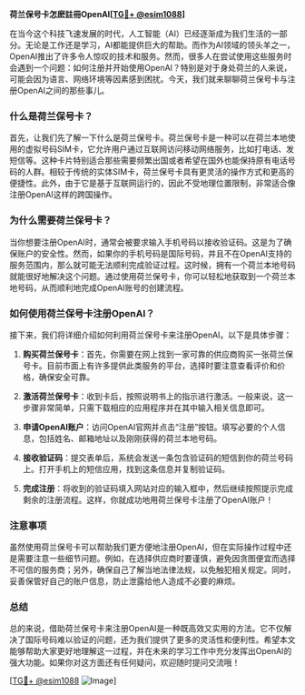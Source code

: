 **荷兰保号卡怎麽註冊OpenAI[[TG💪+ @esim1088](https://t.me/s/esim1088)]**

在当今这个科技飞速发展的时代，人工智能（AI）已经逐渐成为我们生活的一部分。无论是工作还是学习，AI都能提供巨大的帮助。而作为AI领域的领头羊之一，OpenAI推出了许多令人惊叹的技术和服务。然而，很多人在尝试使用这些服务时会遇到一个问题：如何注册并开始使用OpenAI？特别是对于身处荷兰的人来说，可能会因为语言、网络环境等因素感到困扰。今天，我们就来聊聊荷兰保号卡与注册OpenAI之间的那些事儿。

### 什么是荷兰保号卡？

首先，让我们先了解一下什么是荷兰保号卡。荷兰保号卡是一种可以在荷兰本地使用的虚拟号码SIM卡，它允许用户通过互联网访问移动网络服务，比如打电话、发短信等。这种卡片特别适合那些需要频繁出国或者希望在国外也能保持原有电话号码的人群。相较于传统的实体SIM卡，荷兰保号卡具有更灵活的操作方式和更高的便捷性。此外，由于它是基于互联网运行的，因此不受地理位置限制，非常适合像注册OpenAI这样的跨国操作。

### 为什么需要荷兰保号卡？

当你想要注册OpenAI时，通常会被要求输入手机号码以接收验证码。这是为了确保账户的安全性。然而，如果你的手机号码是国际号码，并且不在OpenAI支持的服务范围内，那么就可能无法顺利完成验证过程。这时候，拥有一个荷兰本地号码就能很好地解决这个问题。通过使用荷兰保号卡，你可以轻松地获取到一个荷兰本地号码，从而顺利地完成OpenAI账号的创建流程。

### 如何使用荷兰保号卡注册OpenAI？

接下来，我们将详细介绍如何利用荷兰保号卡来注册OpenAI。以下是具体步骤：

1. **购买荷兰保号卡**：首先，你需要在网上找到一家可靠的供应商购买一张荷兰保号卡。目前市面上有许多提供此类服务的平台，选择时要注意查看评价和价格，确保安全可靠。
   
2. **激活荷兰保号卡**：收到卡后，按照说明书上的指示进行激活。一般来说，这一步骤非常简单，只需下载相应的应用程序并在其中输入相关信息即可。

3. **申请OpenAI账户**：访问OpenAI官网并点击“注册”按钮。填写必要的个人信息，包括姓名、邮箱地址以及刚刚获得的荷兰本地号码。

4. **接收验证码**：提交表单后，系统会发送一条包含验证码的短信到你的荷兰号码上。打开手机上的短信应用，找到这条信息并复制验证码。

5. **完成注册**：将收到的验证码填入网站对应的输入框中，然后继续按照提示完成剩余的注册流程。这样，你就成功地用荷兰保号卡注册了OpenAI账户！

### 注意事项

虽然使用荷兰保号卡可以帮助我们更方便地注册OpenAI，但在实际操作过程中还是需要注意一些细节问题。例如，在选择供应商时要谨慎，避免因贪图便宜而选择不可信的服务商；另外，确保自己了解当地法律法规，以免触犯相关规定。同时，妥善保管好自己的账户信息，防止泄露给他人造成不必要的麻烦。

### 总结

总的来说，借助荷兰保号卡来注册OpenAI是一种既高效又实用的方法。它不仅解决了国际号码难以验证的问题，还为我们提供了更多的灵活性和便利性。希望本文能够帮助大家更好地理解这一过程，并在未来的学习工作中充分发挥出OpenAI的强大功能。如果你对这方面还有任何疑问，欢迎随时提问交流哦！

[[TG💪+ @esim1088](https://t.me/s/esim1088) ![Image](https://i.postimg.cc/4NQfJmqS/Snipaste-2025-05-13-00-14-12.png)]